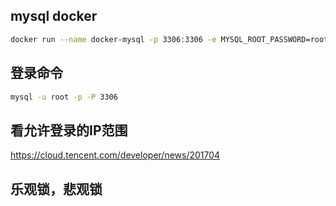 
## mysql docker

```bash
docker run --name docker-mysql -p 3306:3306 -e MYSQL_ROOT_PASSWORD=root -d mysql
```

## 登录命令

```bash
mysql -u root -p -P 3306
```



## 看允许登录的IP范围

https://cloud.tencent.com/developer/news/201704


## 乐观锁，悲观锁
